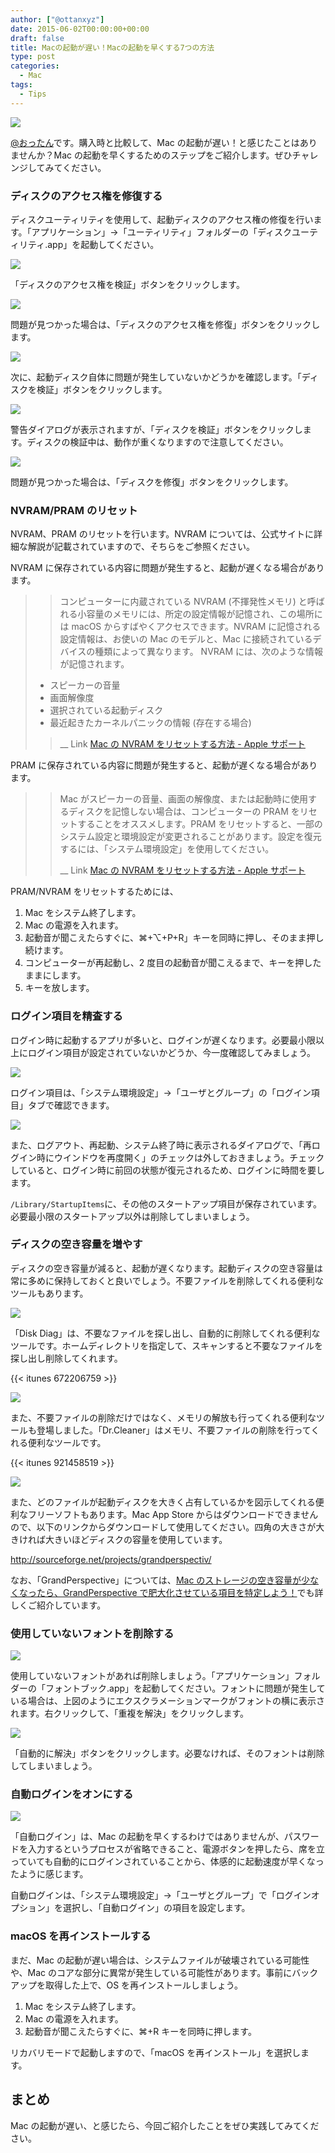 ```yaml
---
author: ["@ottanxyz"]
date: 2015-06-02T00:00:00+00:00
draft: false
title: Macの起動が遅い！Macの起動を早くする7つの方法
type: post
categories:
  - Mac
tags:
  - Tips
---
```


![](150601-556c56766d7f6.jpg)

[@おったん](https://twitter.com/ottanxyz)です。購入時と比較して、Mac の起動が遅い！と感じたことはありませんか？Mac の起動を早くするためのステップをご紹介します。ぜひチャレンジしてみてください。

### ディスクのアクセス権を修復する

ディスクユーティリティを使用して、起動ディスクのアクセス権の修復を行います。「アプリケーション」→「ユーティリティ」フォルダーの「ディスクユーティリティ.app」を起動してください。

![](150601-556c56779412e.png)

「ディスクのアクセス権を検証」ボタンをクリックします。

![](150601-556c567a2d0e8.png)

問題が見つかった場合は、「ディスクのアクセス権を修復」ボタンをクリックします。

![](150601-556c567cd0a37.png)

次に、起動ディスク自体に問題が発生していないかどうかを確認します。「ディスクを検証」ボタンをクリックします。

![](150601-556c567f549fb.png)

警告ダイアログが表示されますが、「ディスクを検証」ボタンをクリックします。ディスクの検証中は、動作が重くなりますので注意してください。

![](150601-556c5681c81ba.png)

問題が見つかった場合は、「ディスクを修復」ボタンをクリックします。

### NVRAM/PRAM のリセット

NVRAM、PRAM のリセットを行います。NVRAM については、公式サイトに詳細な解説が記載されていますので、そちらをご参照ください。

NVRAM に保存されている内容に問題が発生すると、起動が遅くなる場合があります。

<blockquote>

> コンピューターに内蔵されている NVRAM (不揮発性メモリ) と呼ばれる小容量のメモリには、所定の設定情報が記憶され、この場所には macOS からすばやくアクセスできます。NVRAM に記憶される設定情報は、お使いの Mac のモデルと、Mac に接続されているデバイスの種類によって異なります。
> NVRAM には、次のような情報が記憶されます。

>

- スピーカーの音量
- 画面解像度
- 選択されている起動ディスク
- 最近起きたカーネルパニックの情報 (存在する場合)

> \_\_ Link [Mac の NVRAM をリセットする方法 - Apple サポート](https://support.apple.com/ja-jp/HT204063)

</blockquote>

PRAM に保存されている内容に問題が発生すると、起動が遅くなる場合があります。

<blockquote>

> Mac がスピーカーの音量、画面の解像度、または起動時に使用するディスクを記憶しない場合は、コンピューターの PRAM をリセットすることをオススメします。PRAM をリセットすると、一部のシステム設定と環境設定が変更されることがあります。設定を復元するには、「システム環境設定」を使用してください。
>
> \_\_ Link [Mac の NVRAM をリセットする方法 - Apple サポート](https://support.apple.com/ja-jp/HT204063)

</blockquote>

PRAM/NVRAM をリセットするためには、

1. Mac をシステム終了します。
2. Mac の電源を入れます。
3. 起動音が聞こえたらすぐに、⌘+⌥+P+R」キーを同時に押し、そのまま押し続けます。
4. コンピューターが再起動し、2 度目の起動音が聞こえるまで、キーを押したままにします。
5. キーを放します。

### ログイン項目を精査する

ログイン時に起動するアプリが多いと、ログインが遅くなります。必要最小限以上にログイン項目が設定されていないかどうか、今一度確認してみましょう。

![](150601-556c66ba23b06.png)

ログイン項目は、「システム環境設定」→「ユーザとグループ」の「ログイン項目」タブで確認できます。

![](150601-556c66bd53807.png)

また、ログアウト、再起動、システム終了時に表示されるダイアログで、「再ログイン時にウインドウを再度開く」のチェックは外しておきましょう。チェックしていると、ログイン時に前回の状態が復元されるため、ログインに時間を要します。

`/Library/StartupItems`に、その他のスタートアップ項目が保存されています。必要最小限のスタートアップ以外は削除してしまいましょう。

### ディスクの空き容量を増やす

ディスクの空き容量が減ると、起動が遅くなります。起動ディスクの空き容量は常に多めに保持しておくと良いでしょう。不要ファイルを削除してくれる便利なツールもあります。

![](150601-556c66bf5729f.png)

「Disk Diag」は、不要なファイルを探し出し、自動的に削除してくれる便利なツールです。ホームディレクトリを指定して、スキャンすると不要なファイルを探し出し削除してくれます。

{{< itunes 672206759 >}}

![](150601-556c66c3a383e.png)

また、不要ファイルの削除だけではなく、メモリの解放も行ってくれる便利なツールも登場しました。「Dr.Cleaner」はメモリ、不要ファイルの削除を行ってくれる便利なツールです。

{{< itunes 921458519 >}}

![](150601-556c66c7bbeac.png)

また、どのファイルが起動ディスクを大きく占有しているかを図示してくれる便利なフリーソフトもあります。Mac App Store からはダウンロードできませんので、以下のリンクからダウンロードして使用してください。四角の大きさが大きければ大きいほどディスクの容量を使用しています。

http://sourceforge.net/projects/grandperspectiv/

なお、「GrandPerspective」については、[Mac のストレージの空き容量が少なくなったら、GrandPerspective で肥大化させている項目を特定しよう！](/posts/2016/02/mac-storage-grandperspective-6840/)でも詳しくご紹介しています。

### 使用していないフォントを削除する

![](150602-556d855247cf0.png)

使用していないフォントがあれば削除しましょう。「アプリケーション」フォルダーの「フォントブック.app」を起動してください。フォントに問題が発生している場合は、上図のようにエクスクラメーションマークがフォントの横に表示されます。右クリックして、「重複を解決」をクリックします。

![](150602-556d855672ca2.png)

「自動的に解決」ボタンをクリックします。必要なければ、そのフォントは削除してしまいましょう。

### 自動ログインをオンにする

![](150602-556d882579a8f.png)

「自動ログイン」は、Mac の起動を早くするわけではありませんが、パスワードを入力するというプロセスが省略できること、電源ボタンを押したら、席を立っていても自動的にログインされていることから、体感的に起動速度が早くなったように感じます。

自動ログインは、「システム環境設定」→「ユーザとグループ」で「ログインオプション」を選択し、「自動ログイン」の項目を設定します。

### macOS を再インストールする

まだ、Mac の起動が遅い場合は、システムファイルが破壊されている可能性や、Mac のコアな部分に異常が発生している可能性があります。事前にバックアップを取得した上で、OS を再インストールしましょう。

1. Mac をシステム終了します。
2. Mac の電源を入れます。
3. 起動音が聞こえたらすぐに、⌘+R キーを同時に押します。

リカバリモードで起動しますので、「macOS を再インストール」を選択します。

## まとめ

Mac の起動が遅い、と感じたら、今回ご紹介したことをぜひ実践してみてください。
